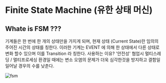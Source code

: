 # Finite State Machine (유한 상태 머신)
## Whate is FSM ???

기계들은 한 번에 한 개의 상태만을 가지게 되며, 현재 상태 (Current State)란 임의의 주어진 시간의 상태를 칭한다. 
이러한 기계는 EVENT 에 의해 한 상태에서 다른 상태로 변화 할수 있으며 이를 Transition 라 칭한다. 사용하는 이유? '안전성' 협업시 멀티스레딩 / 멀티프로세싱 환경일 때에는 변소 오염의 문제가 더욱 심각한것을 방지하고 결함일 일어날 경우의 수를 낮춘다.

![fsm](https://github.com/showhohxc/LearningStudy/assets/98040028/116503b7-1478-4202-afaa-3677316e5584)
